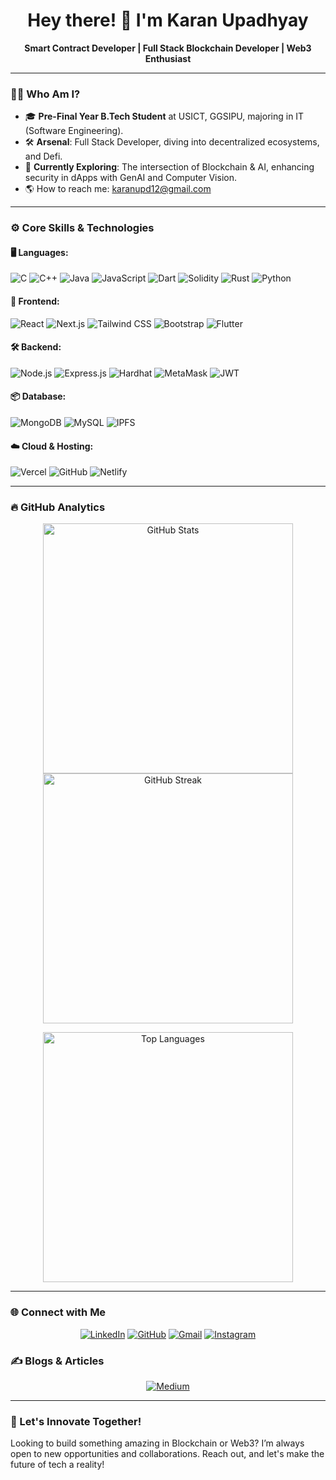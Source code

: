 <h1 align="center">Hey there! 👋 I'm Karan Upadhyay</h1>
<p align="center">
  <strong>Smart Contract Developer | Full Stack Blockchain Developer | Web3 Enthusiast</strong>
</p>

---

### 🧑‍💻 Who Am I?
- 🎓 **Pre-Final Year B.Tech Student** at USICT, GGSIPU, majoring in IT (Software Engineering).
- 🛠️ **Arsenal**: Full Stack Developer, diving into decentralized ecosystems, and Defi.
- 🚀 **Currently Exploring**: The intersection of Blockchain & AI, enhancing security in dApps with GenAI and Computer Vision.
- 🌎 How to reach me: [karanupd12@gmail.com](mailto:karanupd12@gmail.com)

---

### ⚙️ Core Skills & Technologies

#### 🖥️ Languages:
![C](https://img.shields.io/badge/-C-00599C?style=flat-square&logo=c)
![C++](https://img.shields.io/badge/-C++-00599C?style=flat-square&logo=c%2B%2B)
![Java](https://img.shields.io/badge/-Java-007396?style=flat-square&logo=java)
![JavaScript](https://img.shields.io/badge/-JavaScript-F7DF1E?style=flat-square&logo=javascript)
![Dart](https://img.shields.io/badge/-Dart-0175C2?style=flat-square&logo=dart)
![Solidity](https://img.shields.io/badge/-Solidity-363636?style=flat-square&logo=solidity)
![Rust](https://img.shields.io/badge/-Rust-000000?style=flat-square&logo=rust)
![Python](https://img.shields.io/badge/-Python-3776AB?style=flat-square&logo=python)

#### 🎨 Frontend:
![React](https://img.shields.io/badge/-React-61DAFB?style=flat-square&logo=react)
![Next.js](https://img.shields.io/badge/-Next.js-000000?style=flat-square&logo=next.js)
![Tailwind CSS](https://img.shields.io/badge/-TailwindCSS-38B2AC?style=flat-square&logo=tailwind-css)
![Bootstrap](https://img.shields.io/badge/-Bootstrap-563D7C?style=flat-square&logo=bootstrap)
![Flutter](https://img.shields.io/badge/-Flutter-02569B?style=flat-square&logo=flutter)

#### 🛠️ Backend:
![Node.js](https://img.shields.io/badge/-Node.js-339933?style=flat-square&logo=node.js)
![Express.js](https://img.shields.io/badge/-Express.js-000000?style=flat-square&logo=express)
![Hardhat](https://img.shields.io/badge/-Hardhat-FFF000?style=flat-square&logo=ethereum)
![MetaMask](https://img.shields.io/badge/-MetaMask-E2761B?style=flat-square&logo=metamask)
![JWT](https://img.shields.io/badge/-JWT-000000?style=flat-square&logo=json-web-tokens)

#### 📦 Database:
![MongoDB](https://img.shields.io/badge/-MongoDB-47A248?style=flat-square&logo=mongodb)
![MySQL](https://img.shields.io/badge/-MySQL-4479A1?style=flat-square&logo=mysql)
![IPFS](https://img.shields.io/badge/-IPFS-65C2CB?style=flat-square&logo=ipfs)

#### ☁️ Cloud & Hosting:
![Vercel](https://img.shields.io/badge/-Vercel-000000?style=flat-square&logo=vercel)
![GitHub](https://img.shields.io/badge/-GitHub-181717?style=flat-square&logo=github)
![Netlify](https://img.shields.io/badge/-Netlify-00C7B7?style=flat-square&logo=netlify)

---

### 🔥 GitHub Analytics
<p align="center">
  <img src="https://github-readme-stats.vercel.app/api?username=karanupd12&show_icons=true&theme=react" alt="GitHub Stats" width="400">
  <img src="https://github-readme-streak-stats.herokuapp.com/?user=karanupd12&theme=react" alt="GitHub Streak" width="400">
</p>
<p align="center">
  <img src="https://github-readme-stats.vercel.app/api/top-langs/?username=karanupd12&layout=compact&theme=react" alt="Top Languages" width="400">
</p>

---

### 🌐 Connect with Me
<p align="center">
  <a href="https://linkedin.com/in/karanupd12"><img src="https://img.shields.io/badge/-LinkedIn-0077B5?style=flat-square&logo=linkedin" alt="LinkedIn"></a>
  <a href="https://github.com/karanupd12"><img src="https://img.shields.io/badge/-GitHub-181717?style=flat-square&logo=github" alt="GitHub"></a>
  <a href="mailto:karanupd12@gmail.com"><img src="https://img.shields.io/badge/-Gmail-D14836?style=flat-square&logo=gmail" alt="Gmail"></a>
  <a href="https://instagram.com/krn_0twelve"><img src="https://img.shields.io/badge/-Instagram-E4405F?style=flat-square&logo=instagram" alt="Instagram"></a>
</p>

### ✍️ Blogs & Articles
<p align="center">
  <a href="https://medium.com/@karanupd12"><img src="https://img.shields.io/badge/-Medium-12100E?style=flat-square&logo=medium" alt="Medium"></a>
</p>

---

### 🌌 Let's Innovate Together!
Looking to build something amazing in Blockchain or Web3? I’m always open to new opportunities and collaborations. Reach out, and let's make the future of tech a reality!

